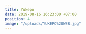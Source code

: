 ```yaml
---
title: Yukepo
date: 2019-08-16 16:23:00 +07:00
position: 4
image: "/uploads/YUKEPO%20WEB.jpg"
---
```


